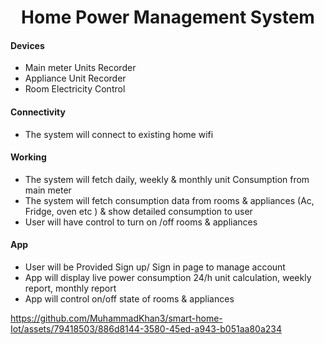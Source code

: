<h1 align="center">Home Power Management System</h1>

<h4>Devices</h4>
<ul>
 <li>Main meter Units Recorder</li>
 <li>Appliance Unit Recorder</li>
 <li>Room Electricity Control</li>
</ul>

<h4>Connectivity</h4>
<ul>
 <li>The system will connect to existing home wifi</li>
</ul>

<h4>Working</h4>
<ul>
  <li>The system will fetch daily, weekly & monthly unit Consumption from main meter</li>
  <li>The system will fetch consumption data from rooms & appliances (Ac, Fridge, oven etc ) & show detailed consumption to user</li>
  <li>User will have control to turn on /off rooms & appliances</li>
</ul>
<h4>App</h4>
<ul>
  <li>User will be Provided Sign up/ Sign in page to manage account </li>	
  <li>App will display live power consumption 24/h unit calculation, weekly report, monthly report</li>
  <li>App will control on/off state of rooms & appliances</li>	
</ul>



https://github.com/MuhammadKhan3/smart-home-Iot/assets/79418503/886d8144-3580-45ed-a943-b051aa80a234

